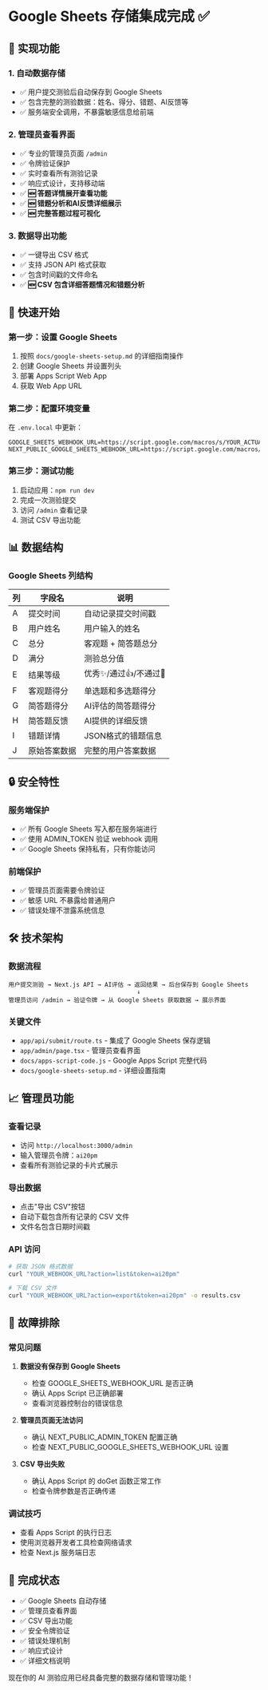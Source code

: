 # Google Sheets 存储集成完成 ✅

## 🎯 实现功能

### 1. 自动数据存储
- ✅ 用户提交测验后自动保存到 Google Sheets
- ✅ 包含完整的测验数据：姓名、得分、错题、AI反馈等
- ✅ 服务端安全调用，不暴露敏感信息给前端

### 2. 管理员查看界面
- ✅ 专业的管理员页面 `/admin`
- ✅ 令牌验证保护
- ✅ 实时查看所有测验记录
- ✅ 响应式设计，支持移动端
- ✅ **🆕 答题详情展开查看功能**
- ✅ **🆕 错题分析和AI反馈详细展示**
- ✅ **🆕 完整答题过程可视化**

### 3. 数据导出功能
- ✅ 一键导出 CSV 格式
- ✅ 支持 JSON API 格式获取
- ✅ 包含时间戳的文件命名
- ✅ **🆕 CSV 包含详细答题情况和错题分析**

## 🚀 快速开始

### 第一步：设置 Google Sheets
1. 按照 `docs/google-sheets-setup.md` 的详细指南操作
2. 创建 Google Sheets 并设置列头
3. 部署 Apps Script Web App
4. 获取 Web App URL

### 第二步：配置环境变量
在 `.env.local` 中更新：
```env
GOOGLE_SHEETS_WEBHOOK_URL=https://script.google.com/macros/s/YOUR_ACTUAL_SCRIPT_ID/exec
NEXT_PUBLIC_GOOGLE_SHEETS_WEBHOOK_URL=https://script.google.com/macros/s/YOUR_ACTUAL_SCRIPT_ID/exec
```

### 第三步：测试功能
1. 启动应用：`npm run dev`
2. 完成一次测验提交
3. 访问 `/admin` 查看记录
4. 测试 CSV 导出功能

## 📊 数据结构

### Google Sheets 列结构
| 列 | 字段名 | 说明 |
|---|--------|------|
| A | 提交时间 | 自动记录提交时间戳 |
| B | 用户姓名 | 用户输入的姓名 |
| C | 总分 | 客观题 + 简答题总分 |
| D | 满分 | 测验总分值 |
| E | 结果等级 | 优秀✨/通过👍/不通过🔴 |
| F | 客观题得分 | 单选题和多选题得分 |
| G | 简答题得分 | AI评估的简答题得分 |
| H | 简答题反馈 | AI提供的详细反馈 |
| I | 错题详情 | JSON格式的错题信息 |
| J | 原始答案数据 | 完整的用户答案数据 |

## 🔒 安全特性

### 服务端保护
- ✅ 所有 Google Sheets 写入都在服务端进行
- ✅ 使用 ADMIN_TOKEN 验证 webhook 调用
- ✅ Google Sheets 保持私有，只有你能访问

### 前端保护
- ✅ 管理员页面需要令牌验证
- ✅ 敏感 URL 不暴露给普通用户
- ✅ 错误处理不泄露系统信息

## 🛠️ 技术架构

### 数据流程
```
用户提交测验 → Next.js API → AI评估 → 返回结果 → 后台保存到 Google Sheets
                                    ↓
管理员访问 /admin → 验证令牌 → 从 Google Sheets 获取数据 → 展示界面
```

### 关键文件
- `app/api/submit/route.ts` - 集成了 Google Sheets 保存逻辑
- `app/admin/page.tsx` - 管理员查看界面
- `docs/apps-script-code.js` - Google Apps Script 完整代码
- `docs/google-sheets-setup.md` - 详细设置指南

## 📈 管理员功能

### 查看记录
- 访问 `http://localhost:3000/admin`
- 输入管理员令牌：`ai20pm`
- 查看所有测验记录的卡片式展示

### 导出数据
- 点击"导出 CSV"按钮
- 自动下载包含所有记录的 CSV 文件
- 文件名包含日期时间戳

### API 访问
```bash
# 获取 JSON 格式数据
curl "YOUR_WEBHOOK_URL?action=list&token=ai20pm"

# 下载 CSV 文件
curl "YOUR_WEBHOOK_URL?action=export&token=ai20pm" -o results.csv
```

## 🔧 故障排除

### 常见问题
1. **数据没有保存到 Google Sheets**
   - 检查 GOOGLE_SHEETS_WEBHOOK_URL 是否正确
   - 确认 Apps Script 已正确部署
   - 查看浏览器控制台的错误信息

2. **管理员页面无法访问**
   - 确认 NEXT_PUBLIC_ADMIN_TOKEN 配置正确
   - 检查 NEXT_PUBLIC_GOOGLE_SHEETS_WEBHOOK_URL 设置

3. **CSV 导出失败**
   - 确认 Apps Script 的 doGet 函数正常工作
   - 检查令牌参数是否正确传递

### 调试技巧
- 查看 Apps Script 的执行日志
- 使用浏览器开发者工具检查网络请求
- 检查 Next.js 服务端日志

## 🎉 完成状态

- ✅ Google Sheets 自动存储
- ✅ 管理员查看界面
- ✅ CSV 导出功能
- ✅ 安全令牌验证
- ✅ 错误处理机制
- ✅ 响应式设计
- ✅ 详细文档说明

现在你的 AI 测验应用已经具备完整的数据存储和管理功能！
